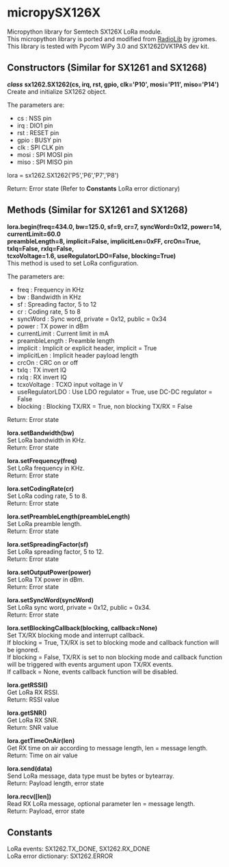 # micropySX126X
Micropython library for Semtech SX126X LoRa module.  
This micropython library is ported and modified from [RadioLib](https://github.com/jgromes/RadioLib) by jgromes.  
This library is tested with Pycom WiPy 3.0 and SX1262DVK1PAS dev kit.

## Constructors (Similar for SX1261 and SX1268)  
***class*** **sx1262.SX1262(cs, irq, rst, gpio, clk='P10', mosi='P11', miso='P14')**  
Create and initialize SX1262 object.

The parameters are:  
- cs : NSS pin
- irq : DIO1 pin
- rst : RESET pin
- gpio : BUSY pin
- clk : SPI CLK pin
- mosi : SPI MOSI pin
- miso : SPI MISO pin

lora = sx1262.SX1262('P5','P6','P7','P8')

Return: Error state (Refer to **Constants** LoRa error dictionary)

## Methods (Similar for SX1261 and SX1268)  
**lora.begin(freq=434.0, bw=125.0, sf=9, cr=7, syncWord=0x12, power=14, currentLimit=60.0  
preambleLength=8, implicit=False, implicitLen=0xFF, crcOn=True, txIq=False, rxIq=False,  
tcxoVoltage=1.6, useRegulatorLDO=False, blocking=True)**  
This method is used to set LoRa configuration.

The parameters are:  
- freq : Frequency in KHz
- bw : Bandwidth in KHz
- sf : Spreading factor, 5 to 12
- cr : Coding rate, 5 to 8
- syncWord : Sync word, private = 0x12, public = 0x34
- power : TX power in dBm
- currentLimit : Current limit in mA
- preambleLength : Preamble length
- implicit : Implicit or explicit header, implicit = True
- implicitLen : Implicit header payload length
- crcOn : CRC on or off
- txIq : TX invert IQ
- rxIq : RX invert IQ
- tcxoVoltage : TCXO input voltage in V
- useRegulatorLDO : Use LDO regulator = True, use DC-DC regulator = False
- blocking : Blocking TX/RX = True, non blocking TX/RX = False

Return: Error state

**lora.setBandwidth(bw)**  
Set LoRa bandwidth in KHz.  
Return: Error state

**lora.setFrequency(freq)**  
Set LoRa frequency in KHz.  
Return: Error state

**lora.setCodingRate(cr)**  
Set LoRa coding rate, 5 to 8.  
Return: Error state

**lora.setPreambleLength(preambleLength)**  
Set LoRa preamble length.  
Return: Error state

**lora.setSpreadingFactor(sf)**  
Set LoRa spreading factor, 5 to 12.  
Return: Error state

**lora.setOutputPower(power)**  
Set LoRa TX power in dBm.  
Return: Error state

**lora.setSyncWord(syncWord)**  
Set LoRa sync word, private = 0x12, public = 0x34.  
Return: Error state

**lora.setBlockingCallback(blocking, callback=None)**  
Set TX/RX blocking mode and interrupt callback.  
If blocking = True, TX/RX is set to blocking mode and callback function will be ignored.  
If blocking = False, TX/RX is set to non blocking mode and callback function will be triggered with events argument upon TX/RX events.  
If callback = None, events callback function will be disabled.

**lora.getRSSI()**  
Get LoRa RX RSSI.  
Return: RSSI value

**lora.getSNR()**  
Get LoRa RX SNR.  
Return: SNR value

**lora.getTimeOnAir(len)**  
Get RX time on air according to message length, len = message length.  
Return: Time on air value

**lora.send(data)**  
Send LoRa message, data type must be bytes or bytearray.  
Return: Payload length, error state

**lora.recv([len])**  
Read RX LoRa message, optional parameter len = message length.  
Return: Payload, error state

## Constants  
LoRa events: SX1262.TX_DONE, SX1262.RX_DONE  
LoRa error dictionary: SX1262.ERROR
